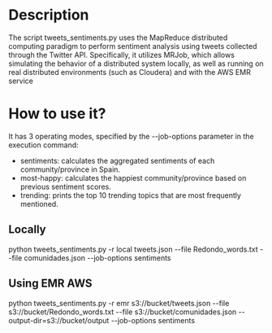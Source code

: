 # Description

The script tweets_sentiments.py uses the MapReduce distributed computing paradigm to perform sentiment analysis using tweets collected through the Twitter API. Specifically, it utilizes MRJob, which allows simulating the behavior of a distributed system locally, as well as running on real distributed environments (such as Cloudera) and with the AWS EMR service

# How to use it?
It has 3 operating modes, specified by the --job-options parameter in the execution command:

- sentiments: calculates the aggregated sentiments of each community/province in Spain.
- most-happy: calculates the happiest community/province based on previous sentiment scores.
- trending: prints the top 10 trending topics that are most frequently mentioned.

## Locally
python tweets_sentiments.py -r local tweets.json --file Redondo_words.txt --file comunidades.json --job-options sentiments

## Using EMR AWS
python tweets_sentiments.py -r emr s3://bucket/tweets.json --file s3://bucket/Redondo_words.txt
--file s3://bucket/comunidades.json --output-dir=s3://bucket/output --job-options sentiments
